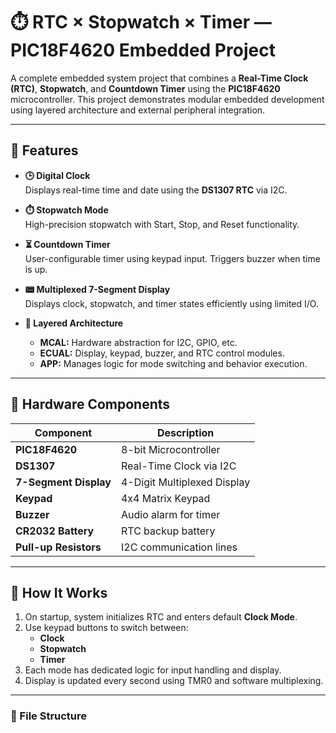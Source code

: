 # ⏱️ RTC × Stopwatch × Timer — PIC18F4620 Embedded Project

A complete embedded system project that combines a **Real-Time Clock (RTC)**, **Stopwatch**, and **Countdown Timer** using the **PIC18F4620** microcontroller. This project demonstrates modular embedded development using layered architecture and external peripheral integration.

---

## 📌 Features

- **🕒 Digital Clock**  
  Displays real-time time and date using the **DS1307 RTC** via I2C.

- **⏱️ Stopwatch Mode**  
  High-precision stopwatch with Start, Stop, and Reset functionality.

- **⏳ Countdown Timer**  
  User-configurable timer using keypad input. Triggers buzzer when time is up.

- **📟 Multiplexed 7-Segment Display**  
  Displays clock, stopwatch, and timer states efficiently using limited I/O.

- **🧠 Layered Architecture**
  - **MCAL:** Hardware abstraction for I2C, GPIO, etc.
  - **ECUAL:** Display, keypad, buzzer, and RTC control modules.
  - **APP:** Manages logic for mode switching and behavior execution.

---

## 🧰 Hardware Components

| Component           | Description                        |
|--------------------|------------------------------------|
| **PIC18F4620**      | 8-bit Microcontroller              |
| **DS1307**          | Real-Time Clock via I2C            |
| **7-Segment Display** | 4-Digit Multiplexed Display       |
| **Keypad**          | 4x4 Matrix Keypad                  |
| **Buzzer**          | Audio alarm for timer              |
| **CR2032 Battery**  | RTC backup battery                 |
| **Pull-up Resistors** | I2C communication lines          |

---

## 🧪 How It Works

1. On startup, system initializes RTC and enters default **Clock Mode**.
2. Use keypad buttons to switch between:
   - **Clock**
   - **Stopwatch**
   - **Timer**
3. Each mode has dedicated logic for input handling and display.
4. Display is updated every second using TMR0 and software multiplexing.

---



### 📂 File Structure


